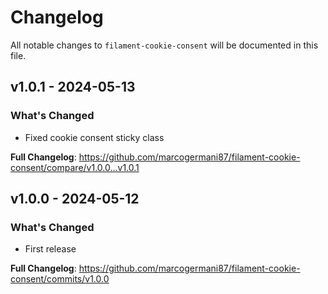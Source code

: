 # Changelog

All notable changes to `filament-cookie-consent` will be documented in this file.

## v1.0.1 - 2024-05-13

### What's Changed

* Fixed cookie consent sticky class

**Full Changelog**: https://github.com/marcogermani87/filament-cookie-consent/compare/v1.0.0...v1.0.1

## v1.0.0 - 2024-05-12

### What's Changed

* First release

**Full Changelog**: https://github.com/marcogermani87/filament-cookie-consent/commits/v1.0.0
